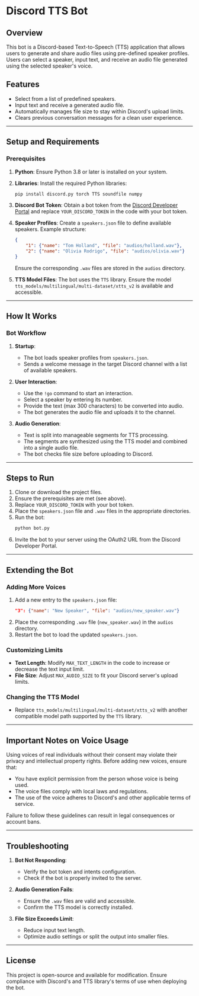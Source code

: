 # Discord TTS Bot

## Overview
This bot is a Discord-based Text-to-Speech (TTS) application that allows users to generate and share audio files using pre-defined speaker profiles. Users can select a speaker, input text, and receive an audio file generated using the selected speaker's voice.

## Features
- Select from a list of predefined speakers.
- Input text and receive a generated audio file.
- Automatically manages file size to stay within Discord's upload limits.
- Clears previous conversation messages for a clean user experience.

---

## Setup and Requirements

### Prerequisites
1. **Python**: Ensure Python 3.8 or later is installed on your system.
2. **Libraries**: Install the required Python libraries:
    ```bash
    pip install discord.py torch TTS soundfile numpy
    ```
3. **Discord Bot Token**: Obtain a bot token from the [Discord Developer Portal](https://discord.com/developers/applications) and replace `YOUR_DISCORD_TOKEN` in the code with your bot token.
4. **Speaker Profiles**: Create a `speakers.json` file to define available speakers.
   Example structure:
   ```json
   {
       "1": {"name": "Tom Holland", "file": "audios/holland.wav"},
       "2": {"name": "Olivia Rodrigo", "file": "audios/olivia.wav"}
   }
   ```
   Ensure the corresponding `.wav` files are stored in the `audios` directory.

5. **TTS Model Files**: The bot uses the `TTS` library. Ensure the model `tts_models/multilingual/multi-dataset/xtts_v2` is available and accessible.

---

## How It Works

### Bot Workflow
1. **Startup**:
   - The bot loads speaker profiles from `speakers.json`.
   - Sends a welcome message in the target Discord channel with a list of available speakers.

2. **User Interaction**:
   - Use the `!go` command to start an interaction.
   - Select a speaker by entering its number.
   - Provide the text (max 300 characters) to be converted into audio.
   - The bot generates the audio file and uploads it to the channel.

3. **Audio Generation**:
   - Text is split into manageable segments for TTS processing.
   - The segments are synthesized using the TTS model and combined into a single audio file.
   - The bot checks file size before uploading to Discord.

---

## Steps to Run
1. Clone or download the project files.
2. Ensure the prerequisites are met (see above).
3. Replace `YOUR_DISCORD_TOKEN` with your bot token.
4. Place the `speakers.json` file and `.wav` files in the appropriate directories.
5. Run the bot:
   ```bash
   python bot.py
   ```
6. Invite the bot to your server using the OAuth2 URL from the Discord Developer Portal.

---

## Extending the Bot

### Adding More Voices
1. Add a new entry to the `speakers.json` file:
   ```json
   "3": {"name": "New Speaker", "file": "audios/new_speaker.wav"}
   ```
2. Place the corresponding `.wav` file (`new_speaker.wav`) in the `audios` directory.
3. Restart the bot to load the updated `speakers.json`.

### Customizing Limits
- **Text Length**: Modify `MAX_TEXT_LENGTH` in the code to increase or decrease the text input limit.
- **File Size**: Adjust `MAX_AUDIO_SIZE` to fit your Discord server's upload limits.

### Changing the TTS Model
- Replace `tts_models/multilingual/multi-dataset/xtts_v2` with another compatible model path supported by the `TTS` library.

---

## Important Notes on Voice Usage
Using voices of real individuals without their consent may violate their privacy and intellectual property rights. Before adding new voices, ensure that:
- You have explicit permission from the person whose voice is being used.
- The voice files comply with local laws and regulations.
- The use of the voice adheres to Discord's and other applicable terms of service.

Failure to follow these guidelines can result in legal consequences or account bans.

---

## Troubleshooting
1. **Bot Not Responding**:
   - Verify the bot token and intents configuration.
   - Check if the bot is properly invited to the server.

2. **Audio Generation Fails**:
   - Ensure the `.wav` files are valid and accessible.
   - Confirm the TTS model is correctly installed.

3. **File Size Exceeds Limit**:
   - Reduce input text length.
   - Optimize audio settings or split the output into smaller files.

---

## License
This project is open-source and available for modification. Ensure compliance with Discord's and TTS library's terms of use when deploying the bot.

